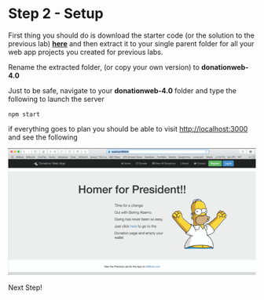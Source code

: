 # Step 2 - Setup

First thing you should do is download the starter code (or the solution to the previous lab) **[here](../zips/donationweb-3.0.solution.zip)** and then extract it to your single parent folder for all your web app projects you created for previous labs. 

Rename the extracted folder, (or copy your own version) to **donationweb-4.0**

Just to be safe, navigate to your **donationweb-4.0** folder and type the following to launch the server

```
npm start

```

if everything goes to plan you should be able to visit [http://localhost:3000](http://localhost:3000) and see the following

![](../images/lab4.step2.1.png)

Next Step!